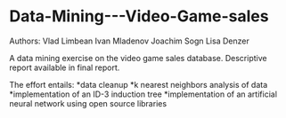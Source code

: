 # Data-Mining---Video-Game-sales

Authors:
Vlad Limbean
Ivan Mladenov
Joachim Sogn
Lisa Denzer

A data mining exercise on the video game sales database. Descriptive report available in final report.

The effort entails:
*data cleanup 
*k nearest neighbors analysis of data 
*implementation of an ID-3 induction tree
*implementation of an artificial neural network using open source libraries
